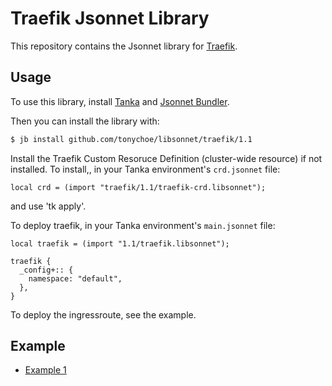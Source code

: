 # Traefik Jsonnet Library

This repository contains the Jsonnet library for [Traefik](https://traefik.io/).

## Usage

To use this library, install [Tanka](https://tanka.dev/) and [Jsonnet Bundler](https://tanka.dev/install#jsonnet-bundler).

Then you can install the library with:

```bash
$ jb install github.com/tonychoe/libsonnet/traefik/1.1
```

Install the Traefik Custom Resoruce Definition (cluster-wide resource) if not installed.
To install,, in your Tanka environment's `crd.jsonnet` file:

```jsonnet
local crd = (import "traefik/1.1/traefik-crd.libsonnet");
```
and use 'tk apply'.

To deploy traefik, in your Tanka environment's `main.jsonnet` file:

```jsonnet
local traefik = (import "1.1/traefik.libsonnet");

traefik {
  _config+:: {
    namespace: "default",
  },
}
```

To deploy the ingressroute, see the example.

## Example

* [Example 1](examples/traefik.jsonnet)

